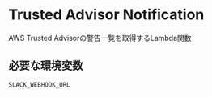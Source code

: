 # Trusted Advisor Notification
AWS Trusted Advisorの警告一覧を取得するLambda関数

## 必要な環境変数
`SLACK_WEBHOOK_URL` 
